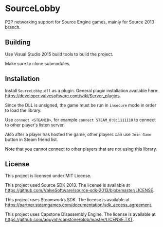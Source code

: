 # SourceLobby

P2P networking support for Source Engine games, mainly for Source 2013 branch.

## Building

Use Visual Studio 2015 build tools to build the project.

Make sure to clone submodules.

## Installation

Install `SourceLobby.dll` as a plugin. General plugin installation available here: https://developer.valvesoftware.com/wiki/Server_plugins.

Since the DLL is unsigned, the game must be run in `insecure` mode in order to load the library.

Use `connect <STEAMID>`, for example `connect STEAM_0:0:1111110` to connect to other player's listen server.

Also after a player has hosted the game, other players can use `Join Game` button in Steam friend list.

Note that you cannot connect to other players that are not using this library.

## License

This project is licensed under MIT License.

This project used Source SDK 2013. The license is available at https://github.com/ValveSoftware/source-sdk-2013/blob/master/LICENSE.

This project uses Steamworks SDK. The license is available at https://partner.steamgames.com/documentation/sdk_access_agreement. 

This project uses Capstone Disassembly Engine. The license is available at https://github.com/aquynh/capstone/blob/master/LICENSE.TXT.

